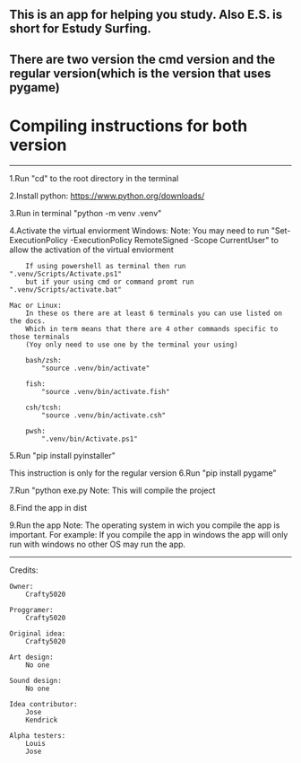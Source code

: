 
This is an app for helping you study. Also E.S. is short for Estudy Surfing. 
 ------------------------------------------------------------------------------
There are two version the cmd version and the regular version(which is the version that uses pygame)
 ------------------------------------------------------------------------------
# Compiling instructions for both version
______________________________________________________________________________

1.Run "cd" to the root directory in the terminal

2.Install python: https://www.python.org/downloads/

3.Run in terminal "python -m venv .venv"

4.Activate the virtual enviorment
    Windows:
        Note: You may need to run "Set-ExecutionPolicy -ExecutionPolicy RemoteSigned -Scope CurrentUser" to allow the activation of the virtual enviorment

        If using powershell as terminal then run ".venv/Scripts/Activate.ps1"
        but if your using cmd or command promt run ".venv/Scripts/activate.bat"
    
    Mac or Linux:
        In these os there are at least 6 terminals you can use listed on the docs.
        Which in term means that there are 4 other commands specific to those terminals
        (Yoy only need to use one by the terminal your using)

        bash/zsh:
            "source .venv/bin/activate"
        
        fish:
            "source .venv/bin/activate.fish"
        
        csh/tcsh:
            "source .venv/bin/activate.csh"

        pwsh: 
            ".venv/bin/Activate.ps1"
5.Run "pip install pyinstaller"

This instruction is only for the regular version
    6.Run "pip install pygame"

7.Run "python exe.py
    Note: This will compile the project

8.Find the app in dist

9.Run the app
    Note: The operating system in wich you compile the app is important.
          For example: If you compile the app in windows the app will only run with windows
          no other OS may run the app.

------------------------------------------------------------------------------
Credits:

    Owner:
        Crafty5020

    Proggramer:
        Crafty5020

    Original idea:
        Crafty5020

    Art design:
        No one

    Sound design:
        No one

    Idea contributor:
        Jose
        Kendrick

    Alpha testers:
        Louis
        Jose